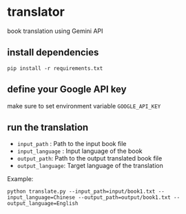 # translator
book translation using Gemini API


## install dependencies

```
pip install -r requirements.txt
```

## define your Google API key
make sure to set environment variable `GOOGLE_API_KEY`

## run the translation
* `input_path` : Path to the input book file
* `input_language` : Input language of the book
* `output_path`: Path to the output translated book file
* `output_language`: Target language of the translation

Example:
```
python translate.py --input_path=input/book1.txt --input_language=Chinese --output_path=output/book1.txt --output_language=English
```